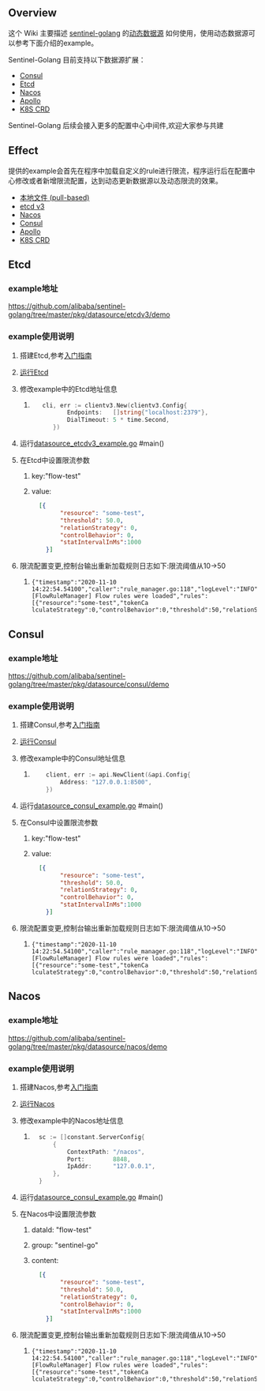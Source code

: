## Overview
这个 Wiki 主要描述 [sentinel-golang](https://github.com/alibaba/sentinel-golang) 的[动态数据源](https://github.com/alibaba/sentinel-golang/wiki/%E5%8A%A8%E6%80%81%E6%95%B0%E6%8D%AE%E6%BA%90%E6%89%A9%E5%B1%95%E8%AE%BE%E8%AE%A1) 如何使用，使用动态数据源可以参考下面介绍的example。

Sentinel-Golang 目前支持以下数据源扩展：

- [Consul](https://github.com/alibaba/sentinel-golang/tree/master/pkg/datasource/consul)
- [Etcd](https://github.com/alibaba/sentinel-golang/tree/master/pkg/datasource/etcdv3)
- [Nacos](https://github.com/alibaba/sentinel-golang/tree/master/pkg/datasource/nacos)
- [Apollo](https://github.com/alibaba/sentinel-golang/tree/master/pkg/datasource/apollo)
- [K8S CRD](https://github.com/alibaba/sentinel-golang/tree/master/pkg/datasource/k8s)

Sentinel-Golang 后续会接入更多的配置中心中间件,欢迎大家参与共建

## Effect

提供的example会首先在程序中加载自定义的rule进行限流，程序运行后在配置中心修改或者新增限流配置，达到动态更新数据源以及动态限流的效果。

- [本地文件 (pull-based)](https://pkg.go.dev/github.com/alibaba/sentinel-golang/ext/datasource/file)
- [etcd v3](https://pkg.go.dev/github.com/alibaba/sentinel-golang/pkg/datasource/etcdv3)
- [Nacos](https://pkg.go.dev/github.com/alibaba/sentinel-golang/pkg/datasource/nacos)
- [Consul](https://pkg.go.dev/github.com/alibaba/sentinel-golang/pkg/datasource/consul)
- [Apollo](https://pkg.go.dev/github.com/alibaba/sentinel-golang/pkg/datasource/apollo)
- [K8S CRD](https://pkg.go.dev/github.com/alibaba/sentinel-golang/pkg/datasource/k8s)

## Etcd

### example地址

https://github.com/alibaba/sentinel-golang/tree/master/pkg/datasource/etcdv3/demo

### example使用说明

1. 搭建Etcd,参考[入门指南](https://github.com/etcd-io/etcd#getting-started)

2. [运行Etcd](https://github.com/etcd-io/etcd#running-etcd) 

3. 修改example中的Etcd地址信息

   1. ```go
         cli, err := clientv3.New(clientv3.Config{
         		Endpoints:   []string{"localhost:2379"},
         		DialTimeout: 5 * time.Second,
         	})
      ```

4. 运行[datasource_etcdv3_example.go](https://github.com/sentinel-group/sentinel-go-datasources/tree/main/example/etcdv3/datasource_etcdv3_example.go) #main()

5. 在Etcd中设置限流参数

   1. key:"flow-test"

   2. value:

      ```json
        [{
              "resource": "some-test",
              "threshold": 50.0,
              "relationStrategy": 0,
              "controlBehavior": 0,
              "statIntervalInMs":1000
          }]
      ```

6. 限流配置变更,控制台输出重新加载规则日志如下:限流阈值从10->50

   1. ```
      {"timestamp":"2020-11-10 14:22:54.54100","caller":"rule_manager.go:118","logLevel":"INFO","msg":"[FlowRuleManager] Flow rules were loaded","rules":[{"resource":"some-test","tokenCa
      lculateStrategy":0,"controlBehavior":0,"threshold":50,"relationStrategy":0,"refResource":"","maxQueueingTimeMs":0,"warmUpPeriodSec":0,"warmUpColdFactor":0,"statIntervalInMs":1000}]}
      
      ```

## Consul

### example地址

https://github.com/alibaba/sentinel-golang/tree/master/pkg/datasource/consul/demo

### example使用说明

1. 搭建Consul,参考[入门指南](https://learn.hashicorp.com/tutorials/consul/get-started-install?in=consul/getting-started)

2. [运行Consul](https://learn.hashicorp.com/tutorials/consul/get-started-agent?in=consul/getting-started) 

3. 修改example中的Consul地址信息

   1. ```go
          client, err := api.NewClient(&api.Config{
              Address: "127.0.0.1:8500",
          })
      ```

4. 运行[datasource_consul_example.go](https://github.com/sentinel-group/sentinel-go-datasources/tree/main/example/consul/datasource_consul_example.go) #main()

5. 在Consul中设置限流参数

   1. key:"flow-test"

   2. value:

      ```json
        [{
              "resource": "some-test",
              "threshold": 50.0,
              "relationStrategy": 0,
              "controlBehavior": 0,
              "statIntervalInMs":1000
          }]
      ```

6. 限流配置变更,控制台输出重新加载规则日志如下:限流阈值从10->50

   1. ```
      {"timestamp":"2020-11-10 14:22:54.54100","caller":"rule_manager.go:118","logLevel":"INFO","msg":"[FlowRuleManager] Flow rules were loaded","rules":[{"resource":"some-test","tokenCa
      lculateStrategy":0,"controlBehavior":0,"threshold":50,"relationStrategy":0,"refResource":"","maxQueueingTimeMs":0,"warmUpPeriodSec":0,"warmUpColdFactor":0,"statIntervalInMs":1000}]}
      ```

      


## Nacos

### example地址

https://github.com/alibaba/sentinel-golang/tree/master/pkg/datasource/nacos/demo

### example使用说明

1. 搭建Nacos,参考[入门指南](https://github.com/alibaba/nacos#quick-start)

2. [运行Nacos](https://github.com/alibaba/nacos#step-2-start-server) 

3. 修改example中的Nacos地址信息

   1. ```go
      	sc := []constant.ServerConfig{
      		{
      			ContextPath: "/nacos",
      			Port:        8848,
      			IpAddr:      "127.0.0.1",
      		},
      	}
      ```

4. 运行[datasource_consul_example.go](https://github.com/sentinel-group/sentinel-go-datasources/tree/main/example/consul/datasource_consul_example.go) #main()

5. 在Nacos中设置限流参数

   1. dataId: "flow-test"

   2. group: "sentinel-go"

   3. content:

      ```json
        [{
              "resource": "some-test",
              "threshold": 50.0,
              "relationStrategy": 0,
              "controlBehavior": 0,
              "statIntervalInMs":1000
          }]
      ```

6. 限流配置变更,控制台输出重新加载规则日志如下:限流阈值从10->50

   1. ```
      {"timestamp":"2020-11-10 14:22:54.54100","caller":"rule_manager.go:118","logLevel":"INFO","msg":"[FlowRuleManager] Flow rules were loaded","rules":[{"resource":"some-test","tokenCa
      lculateStrategy":0,"controlBehavior":0,"threshold":50,"relationStrategy":0,"refResource":"","maxQueueingTimeMs":0,"warmUpPeriodSec":0,"warmUpColdFactor":0,"statIntervalInMs":1000}]}
      ```
